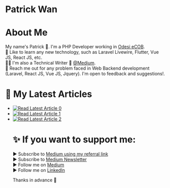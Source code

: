 # Patrick Wan

# About Me
My name's Patrick 👦. I'm a PHP Developer working in [Odesi eCOB](https://odesi.tech/).  
💪  Like to learn any new technology, such as Laravel Livewire, Flutter, Vue JS, React JS, etc.  
👨‍💻 I'm also a Technical Writer 📰 [@Medium](https://medium.com/@patrickwanchinyeep).  
💬  Reach me out for any problem faced in Web Backend development (Laravel, React JS, Vue JS, Jquery). I'm open to feedback and suggestions!.  


# 📝 My Latest Articles
<ul>
    <li>
        <a target="_blank" href="https://github-readme-medium-recent-article.vercel.app/medium/@patrickwanchinyeep/0">
            <img src="https://github-readme-medium-recent-article.vercel.app/medium/@patrickwanchinyeep/0" alt="Read Latest Article 0"> 
        </a>
    </li>
    <li>
        <a target="_blank" href="https://github-readme-medium-recent-article.vercel.app/medium/@patrickwanchinyeep/1">
            <img src="https://github-readme-medium-recent-article.vercel.app/medium/@patrickwanchinyeep/1" alt="Read Latest Article 1"> 
        </a>
    </li>
    <li>
        <a target="_blank" href="https://github-readme-medium-recent-article.vercel.app/medium/@patrickwanchinyeep/2">
            <img src="https://github-readme-medium-recent-article.vercel.app/medium/@patrickwanchinyeep/2" alt="Read Latest Article 2"> 
        </a>
    </li>
    
# ✨ If you want to support me: <br/>
▶ Subscribe to [Medium using my referral link](https://patrickwanchinyeep.medium.com/membership)  
▶ Subscribe to [Medium Newsletter](https://patrickwanchinyeep.medium.com/subscribe)  
▶ Follow me on [Medium](https://medium.com/@patrickwanchinyeep)  
▶ Follow me on [LinkedIn](https://www.linkedin.com/in/patrick-wan-149622136/)  


Thanks in advance 🙂

